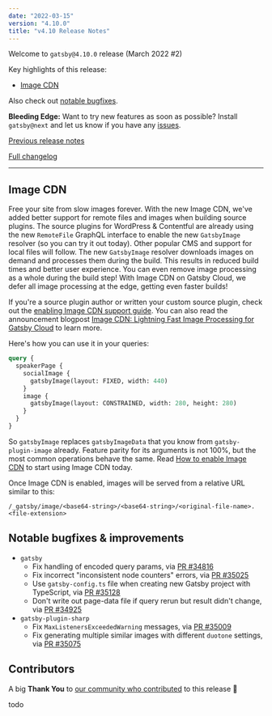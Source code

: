 ```yaml
---
date: "2022-03-15"
version: "4.10.0"
title: "v4.10 Release Notes"
---
```


Welcome to `gatsby@4.10.0` release (March 2022 #2)

Key highlights of this release:

- [Image CDN](#image-cdn)

Also check out [notable bugfixes](#notable-bugfixes--improvements).

**Bleeding Edge:** Want to try new features as soon as possible? Install `gatsby@next` and let us know
if you have any [issues](https://github.com/gatsbyjs/gatsby/issues).

[Previous release notes](/docs/reference/release-notes/v4.9)

[Full changelog][full-changelog]

---

## Image CDN

Free your site from slow images forever. With the new Image CDN, we've added better support for remote files and images when building source plugins. The source plugins for WordPress & Contentful are already using the new `RemoteFile` GraphQL interface to enable the new `GatsbyImage` resolver (so you can try it out today). Other popular CMS and support for local files will follow. The new `GatsbyImage` resolver downloads images on demand and processes them during the build. This results in reduced build times and better user experience. You can even remove image processing as a whole during the build step! With Image CDN on Gatsby Cloud, we defer all image processing at the edge, getting even faster builds!

If you're a source plugin author or written your custom source plugin, check out the [enabling Image CDN support guide](/docs/how-to/plugins-and-themes/creating-a-source-plugin/#enabling-image-cdn-support). You can also read the announcement blogpost [Image CDN: Lightning Fast Image Processing for Gatsby Cloud](/blog/image-cdn-lightning-fast-image-processing-for-gatsby-cloud/) to learn more.

Here's how you can use it in your queries:

```graphql
query {
  speakerPage {
    socialImage {
      gatsbyImage(layout: FIXED, width: 440)
    }
    image {
      gatsbyImage(layout: CONSTRAINED, width: 280, height: 280)
    }
  }
}
```

So `gatsbyImage` replaces `gatsbyImageData` that you know from `gatsby-plugin-image` already. Feature parity for its arguments is not 100%, but the most common operations behave the same. Read [How to enable Image CDN](https://support.gatsbyjs.com/hc/en-us/articles/4426393233171) to start using Image CDN today.

Once Image CDN is enabled, images will be served from a relative URL similar to this:

```
/_gatsby/image/<base64-string>/<base64-string>/<original-file-name>.<file-extension>
```

## Notable bugfixes & improvements

- `gatsby`
  - Fix handling of encoded query params, via [PR #34816](https://github.com/gatsbyjs/gatsby/pull/34816)
  - Fix incorrect "inconsistent node counters" errors, via [PR #35025](https://github.com/gatsbyjs/gatsby/pull/35025)
  - Use `gatsby-config.ts` file when creating new Gatsby project with TypeScript, via [PR #35128](https://github.com/gatsbyjs/gatsby/pull/35128)
  - Don't write out page-data file if query rerun but result didn't change, via [PR #34925](https://github.com/gatsbyjs/gatsby/pull/34925)
- `gatsby-plugin-sharp`
  - Fix `MaxListenersExceededWarning` messages, via [PR #35009](https://github.com/gatsbyjs/gatsby/pull/35009)
  - Fix generating multiple similar images with different `duotone` settings, via [PR #35075](https://github.com/gatsbyjs/gatsby/pull/35075)

## Contributors

A big **Thank You** to [our community who contributed][full-changelog] to this release 💜

todo

[full-changelog]: https://github.com/gatsbyjs/gatsby/compare/gatsby@4.10.0-next.0...gatsby@4.10.0
